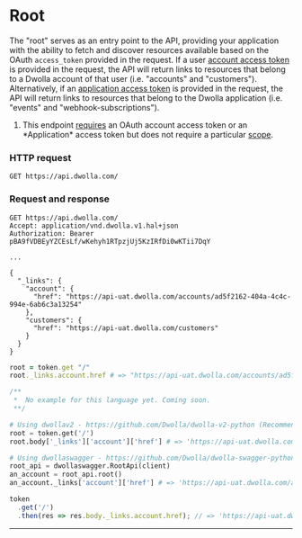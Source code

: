 # Root

The "root" serves as an entry point to the API, providing your application with the ability to fetch and discover resources available based on the OAuth `access_token` provided in the request. If a user [account access token](#request-user-authorization) is provided in the request, the API will return links to resources that belong to a Dwolla account of that user (i.e. "accounts" and "customers"). Alternatively, if an [application access token](#application-access-token) is provided in the request, the API will return links to resources that belong to the Dwolla application (i.e. "events" and "webhook-subscriptions").

<ol class="alerts">
    <li class="alert icon-alert-alert">This endpoint <a href="#authentication">requires</a> an OAuth account access token or an *Application* access token but does not require a particular <a href="#oauth-scopes">scope</a>.</li>
</ol>

### HTTP request
`GET https://api.dwolla.com/`

### Request and response

```raw
GET https://api.dwolla.com/
Accept: application/vnd.dwolla.v1.hal+json
Authorization: Bearer pBA9fVDBEyYZCEsLf/wKehyh1RTpzjUj5KzIRfDi0wKTii7DqY

...

{
  "_links": {
    "account": {
      "href": "https://api-uat.dwolla.com/accounts/ad5f2162-404a-4c4c-994e-6ab6c3a13254"
    },
    "customers": {
      "href": "https://api-uat.dwolla.com/customers"
    }
  }
}
```
```ruby
root = token.get "/"
root._links.account.href # => "https://api-uat.dwolla.com/accounts/ad5f2162-404a-4c4c-994e-6ab6c3a13254"
```
```php
/**
 *  No example for this language yet. Coming soon.
 **/
```
```python
# Using dwollav2 - https://github.com/Dwolla/dwolla-v2-python (Recommended)
root = token.get('/')
root.body['_links']['account']['href'] # => 'https://api-uat.dwolla.com/accounts/ad5f2162-404a-4c4c-994e-6ab6c3a13254'

# Using dwollaswagger - https://github.com/Dwolla/dwolla-swagger-python
root_api = dwollaswagger.RootApi(client)
an_account = root_api.root()
an_account._links['account']['href'] # => 'https://api-uat.dwolla.com/accounts/ad5f2162-404a-4c4c-994e-6ab6c3a13254'
```
```javascript
token
  .get('/')
  .then(res => res.body._links.account.href); // => 'https://api-uat.dwolla.com/accounts/ad5f2162-404a-4c4c-994e-6ab6c3a13254'
```
* * *
